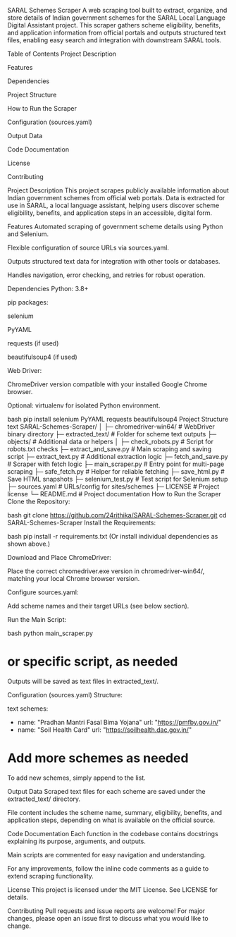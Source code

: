 SARAL Schemes Scraper
A web scraping tool built to extract, organize, and store details of Indian government schemes for the SARAL Local Language Digital Assistant project. This scraper gathers scheme eligibility, benefits, and application information from official portals and outputs structured text files, enabling easy search and integration with downstream SARAL tools.

Table of Contents
Project Description

Features

Dependencies

Project Structure

How to Run the Scraper

Configuration (sources.yaml)

Output Data

Code Documentation

License

Contributing

Project Description
This project scrapes publicly available information about Indian government schemes from official web portals. Data is extracted for use in SARAL, a local language assistant, helping users discover scheme eligibility, benefits, and application steps in an accessible, digital form.

Features
Automated scraping of government scheme details using Python and Selenium.

Flexible configuration of source URLs via sources.yaml.

Outputs structured text data for integration with other tools or databases.

Handles navigation, error checking, and retries for robust operation.

Dependencies
Python: 3.8+

pip packages:

selenium

PyYAML

requests (if used)

beautifulsoup4 (if used)

Web Driver:

ChromeDriver version compatible with your installed Google Chrome browser.

Optional: virtualenv for isolated Python environment.

bash
pip install selenium PyYAML requests beautifulsoup4
Project Structure
text
SARAL-Schemes-Scraper/
│
├─ chromedriver-win64/         # WebDriver binary directory
├─ extracted_text/             # Folder for scheme text outputs
├─ objects/                    # Additional data or helpers
│
├─ check_robots.py             # Script for robots.txt checks
├─ extract_and_save.py         # Main scraping and saving script
├─ extract_text.py             # Additional extraction logic
├─ fetch_and_save.py           # Scraper with fetch logic
├─ main_scraper.py             # Entry point for multi-page scraping
├─ safe_fetch.py               # Helper for reliable fetching
├─ save_html.py                # Save HTML snapshots
├─ selenium_test.py            # Test script for Selenium setup
├─ sources.yaml                # URLs/config for sites/schemes
├─ LICENSE                     # Project license
└─ README.md                   # Project documentation
How to Run the Scraper
Clone the Repository:

bash
git clone https://github.com/24rithika/SARAL-Schemes-Scraper.git
cd SARAL-Schemes-Scraper
Install the Requirements:

bash
pip install -r requirements.txt
(Or install individual dependencies as shown above.)

Download and Place ChromeDriver:

Place the correct chromedriver.exe version in chromedriver-win64/, matching your local Chrome browser version.

Configure sources.yaml:

Add scheme names and their target URLs (see below section).

Run the Main Script:

bash
python main_scraper.py
# or specific script, as needed
Outputs will be saved as text files in extracted_text/.

Configuration (sources.yaml)
Structure:

text
schemes:
  - name: "Pradhan Mantri Fasal Bima Yojana"
    url: "https://pmfby.gov.in/"
  - name: "Soil Health Card"
    url: "https://soilhealth.dac.gov.in/"
  # Add more schemes as needed
To add new schemes, simply append to the list.

Output Data
Scraped text files for each scheme are saved under the extracted_text/ directory.

File content includes the scheme name, summary, eligibility, benefits, and application steps, depending on what is available on the official source.

Code Documentation
Each function in the codebase contains docstrings explaining its purpose, arguments, and outputs.

Main scripts are commented for easy navigation and understanding.

For any improvements, follow the inline code comments as a guide to extend scraping functionality.

License
This project is licensed under the MIT License. See LICENSE for details.

Contributing
Pull requests and issue reports are welcome! For major changes, please open an issue first to discuss what you would like to change.
